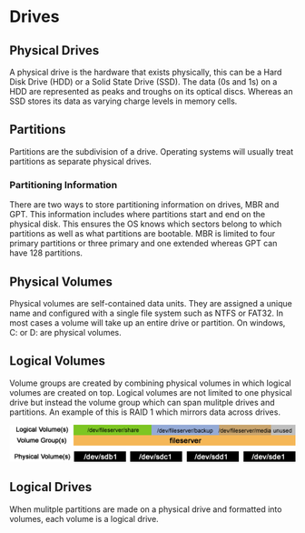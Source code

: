 # Drives
## Physical Drives
A physical drive is the hardware that exists physically, this can be a Hard Disk Drive (HDD)
or a Solid State Drive (SSD). The data (0s and 1s) on a HDD are represented as peaks and 
troughs on its optical discs. Whereas an SSD stores its data as varying charge levels 
in memory cells.

## Partitions
Partitions are the subdivision of a drive. Operating systems will usually treat partitions 
as separate physical drives. 

### Partitioning Information
There are two ways to store partitioning information on drives, MBR and GPT. This information
includes where partitions start and end on the physical disk. This ensures the OS knows which
sectors belong to which partitions as well as what partitions are bootable. MBR is limited to
four primary partitions or three primary and one extended whereas GPT can have 128 partitions.

## Physical Volumes
Physical volumes are self-contained data units. They are assigned a unique name and configured 
with a single file system such as NTFS or FAT32. In most cases a volume will take up an 
entire drive or partition. On windows, C: or D: are physical volumes.

## Logical Volumes
Volume groups are created by combining physical volumes in which logical volumes are created 
on top. Logical volumes are not limited to one physical drive but instead the volume group
which can span mulitple drives and partitions. An example of this is RAID 1 which mirrors 
data across drives.

![image representing physical and logical drives](images/volumes.png)

## Logical Drives
When mulitple partitions are made on a physical drive and formatted into volumes, each volume
is a logical drive.

